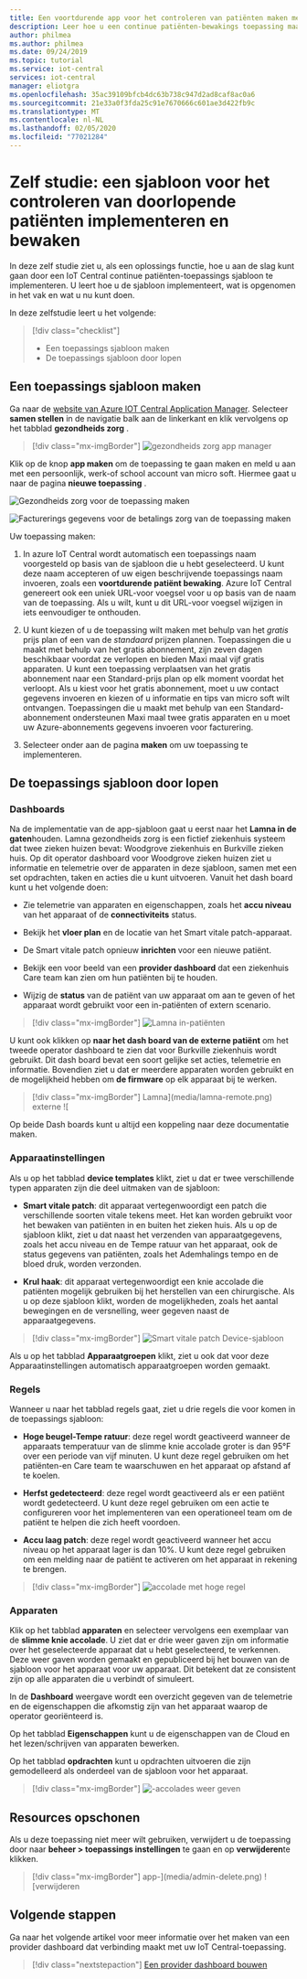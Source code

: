 ```yaml
---
title: Een voortdurende app voor het controleren van patiënten maken met Azure IoT Central | Microsoft Docs
description: Leer hoe u een continue patiënten-bewakings toepassing maakt met behulp van Azure IoT Central-toepassings sjablonen.
author: philmea
ms.author: philmea
ms.date: 09/24/2019
ms.topic: tutorial
ms.service: iot-central
services: iot-central
manager: eliotgra
ms.openlocfilehash: 35ac39109bfcb4dc63b738c947d2ad8caf8ac0a6
ms.sourcegitcommit: 21e33a0f3fda25c91e7670666c601ae3d422fb9c
ms.translationtype: MT
ms.contentlocale: nl-NL
ms.lasthandoff: 02/05/2020
ms.locfileid: "77021284"
---
```

# <a name="tutorial-deploy-and-walkthrough-a-continuous-patient-monitoring-app-template"></a>Zelf studie: een sjabloon voor het controleren van doorlopende patiënten implementeren en bewaken



In deze zelf studie ziet u, als een oplossings functie, hoe u aan de slag kunt gaan door een IoT Central continue patiënten-toepassings sjabloon te implementeren. U leert hoe u de sjabloon implementeert, wat is opgenomen in het vak en wat u nu kunt doen.

In deze zelfstudie leert u het volgende:

> [!div class="checklist"]
> * Een toepassings sjabloon maken
> * De toepassings sjabloon door lopen

## <a name="create-an-application-template"></a>Een toepassings sjabloon maken

Ga naar de [website van Azure IOT Central Application Manager](https://apps.azureiotcentral.com/). Selecteer **samen stellen** in de navigatie balk aan de linkerkant en klik vervolgens op het tabblad **gezondheids zorg** . 

>[!div class="mx-imgBorder"] 
>![gezondheids zorg](media/app-manager-health.png) app manager

Klik op de knop **app maken** om de toepassing te gaan maken en meld u aan met een persoonlijk, werk-of school account van micro soft. Hiermee gaat u naar de pagina **nieuwe toepassing** .

![Gezondheids zorg voor de toepassing maken](media/app-manager-health-create.png)

![Facturerings gegevens voor de betalings zorg van de toepassing maken](media/app-manager-health-create-billinginfo.png)

Uw toepassing maken:

1. In azure IoT Central wordt automatisch een toepassings naam voorgesteld op basis van de sjabloon die u hebt geselecteerd. U kunt deze naam accepteren of uw eigen beschrijvende toepassings naam invoeren, zoals een **voortdurende patiënt bewaking**. Azure IoT Central genereert ook een uniek URL-voor voegsel voor u op basis van de naam van de toepassing. Als u wilt, kunt u dit URL-voor voegsel wijzigen in iets eenvoudiger te onthouden.

2. U kunt kiezen of u de toepassing wilt maken met behulp van het *gratis* prijs plan of een van de *standaard* prijzen plannen. Toepassingen die u maakt met behulp van het gratis abonnement, zijn zeven dagen beschikbaar voordat ze verlopen en bieden Maxi maal vijf gratis apparaten. U kunt een toepassing verplaatsen van het gratis abonnement naar een Standard-prijs plan op elk moment voordat het verloopt. Als u kiest voor het gratis abonnement, moet u uw contact gegevens invoeren en kiezen of u informatie en tips van micro soft wilt ontvangen. Toepassingen die u maakt met behulp van een Standard-abonnement ondersteunen Maxi maal twee gratis apparaten en u moet uw Azure-abonnements gegevens invoeren voor facturering.

3. Selecteer onder aan de pagina **maken** om uw toepassing te implementeren.

## <a name="walk-through-the-application-template"></a>De toepassings sjabloon door lopen

### <a name="dashboards"></a>Dashboards

Na de implementatie van de app-sjabloon gaat u eerst naar het **Lamna in de gaten**houden. Lamna gezondheids zorg is een fictief ziekenhuis systeem dat twee zieken huizen bevat: Woodgrove ziekenhuis en Burkville zieken huis. Op dit operator dashboard voor Woodgrove zieken huizen ziet u informatie en telemetrie over de apparaten in deze sjabloon, samen met een set opdrachten, taken en acties die u kunt uitvoeren. Vanuit het dash board kunt u het volgende doen:

* Zie telemetrie van apparaten en eigenschappen, zoals het **accu niveau** van het apparaat of de **connectiviteits** status.

* Bekijk het **vloer plan** en de locatie van het Smart vitale patch-apparaat.

* De Smart vitale patch opnieuw **inrichten** voor een nieuwe patiënt.

* Bekijk een voor beeld van een **provider dashboard** dat een ziekenhuis Care team kan zien om hun patiënten bij te houden.

* Wijzig de **status** van de patiënt van uw apparaat om aan te geven of het apparaat wordt gebruikt voor een in-patiënten of extern scenario.

>[!div class="mx-imgBorder"] 
>![Lamna in-patiënten](media/lamna-in-patient.png)

U kunt ook klikken op **naar het dash board van de externe patiënt** om het tweede operator dashboard te zien dat voor Burkville ziekenhuis wordt gebruikt. Dit dash board bevat een soort gelijke set acties, telemetrie en informatie. Bovendien ziet u dat er meerdere apparaten worden gebruikt en de mogelijkheid hebben om **de firmware** op elk apparaat bij te werken.

>[!div class="mx-imgBorder"] 
>Lamna](media/lamna-remote.png) externe ![

Op beide Dash boards kunt u altijd een koppeling naar deze documentatie maken.

### <a name="device-templates"></a>Apparaatinstellingen

Als u op het tabblad **device templates** klikt, ziet u dat er twee verschillende typen apparaten zijn die deel uitmaken van de sjabloon:

* **Smart vitale patch**: dit apparaat vertegenwoordigt een patch die verschillende soorten vitale tekens meet. Het kan worden gebruikt voor het bewaken van patiënten in en buiten het zieken huis. Als u op de sjabloon klikt, ziet u dat naast het verzenden van apparaatgegevens, zoals het accu niveau en de Tempe ratuur van het apparaat, ook de status gegevens van patiënten, zoals het Ademhalings tempo en de bloed druk, worden verzonden.

* **Krul haak**: dit apparaat vertegenwoordigt een knie accolade die patiënten mogelijk gebruiken bij het herstellen van een chirurgische. Als u op deze sjabloon klikt, worden de mogelijkheden, zoals het aantal bewegingen en de versnelling, weer gegeven naast de apparaatgegevens.

>[!div class="mx-imgBorder"] 
>![Smart vitale patch Device-sjabloon](media/smart-vitals-device-template.png)

Als u op het tabblad **Apparaatgroepen** klikt, ziet u ook dat voor deze Apparaatinstellingen automatisch apparaatgroepen worden gemaakt.

### <a name="rules"></a>Regels

Wanneer u naar het tabblad regels gaat, ziet u drie regels die voor komen in de toepassings sjabloon:

* **Hoge beugel-Tempe ratuur**: deze regel wordt geactiveerd wanneer de apparaats temperatuur van de slimme knie accolade groter is dan 95&deg;F over een periode van vijf minuten. U kunt deze regel gebruiken om het patiënten-en Care team te waarschuwen en het apparaat op afstand af te koelen.

* **Herfst gedetecteerd**: deze regel wordt geactiveerd als er een patiënt wordt gedetecteerd. U kunt deze regel gebruiken om een actie te configureren voor het implementeren van een operationeel team om de patiënt te helpen die zich heeft voordoen.

* **Accu laag patch**: deze regel wordt geactiveerd wanneer het accu niveau op het apparaat lager is dan 10%. U kunt deze regel gebruiken om een melding naar de patiënt te activeren om het apparaat in rekening te brengen.

>[!div class="mx-imgBorder"] 
>![accolade met hoge regel](media/brace-temp-rule.png)

### <a name="devices"></a>Apparaten

Klik op het tabblad **apparaten** en selecteer vervolgens een exemplaar van de **slimme knie accolade**. U ziet dat er drie weer gaven zijn om informatie over het geselecteerde apparaat dat u hebt geselecteerd, te verkennen. Deze weer gaven worden gemaakt en gepubliceerd bij het bouwen van de sjabloon voor het apparaat voor uw apparaat. Dit betekent dat ze consistent zijn op alle apparaten die u verbindt of simuleert.

In de **Dashboard** weergave wordt een overzicht gegeven van de telemetrie en de eigenschappen die afkomstig zijn van het apparaat waarop de operator georiënteerd is.

Op het tabblad **Eigenschappen** kunt u de eigenschappen van de Cloud en het lezen/schrijven van apparaten bewerken.

Op het tabblad **opdrachten** kunt u opdrachten uitvoeren die zijn gemodelleerd als onderdeel van de sjabloon voor het apparaat.

>[!div class="mx-imgBorder"] 
>![-accolades weer geven](media/knee-brace-dashboard.png)

## <a name="clean-up-resources"></a>Resources opschonen

Als u deze toepassing niet meer wilt gebruiken, verwijdert u de toepassing door naar **beheer > toepassings instellingen** te gaan en op **verwijderen**te klikken.

>[!div class="mx-imgBorder"] 
>app-](media/admin-delete.png) ![verwijderen

## <a name="next-steps"></a>Volgende stappen

Ga naar het volgende artikel voor meer informatie over het maken van een provider dashboard dat verbinding maakt met uw IoT Central-toepassing.

> [!div class="nextstepaction"]
> [Een provider dashboard bouwen](howto-health-data-triage.md)